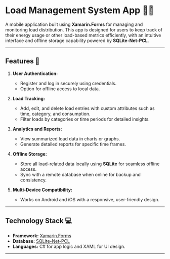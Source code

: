 # Load Management System App 📱💡

A mobile application built using **Xamarin.Forms** for managing and monitoring load distribution. This app is designed for users to keep track of their energy usage or other load-based metrics efficiently, with an intuitive interface and offline storage capability powered by **SQLite-Net-PCL**.

---

## Features 🌟

1. **User Authentication:**
   - Register and log in securely using credentials.
   - Option for offline access to local data.

2. **Load Tracking:**
   - Add, edit, and delete load entries with custom attributes such as time, category, and consumption.
   - Filter loads by categories or time periods for detailed insights.

3. **Analytics and Reports:**
   - View summarized load data in charts or graphs.
   - Generate detailed reports for specific time frames.

4. **Offline Storage:**
   - Store all load-related data locally using **SQLite** for seamless offline access.
   - Sync with a remote database when online for backup and consistency.

5. **Multi-Device Compatibility:**
   - Works on Android and iOS with a responsive, user-friendly design.

---

## Technology Stack 💻

- **Framework:** [Xamarin.Forms](https://dotnet.microsoft.com/apps/xamarin)
- **Database:** [SQLite-Net-PCL](https://github.com/praeclarum/sqlite-net)
- **Languages:** C# for app logic and XAML for UI design.

---
